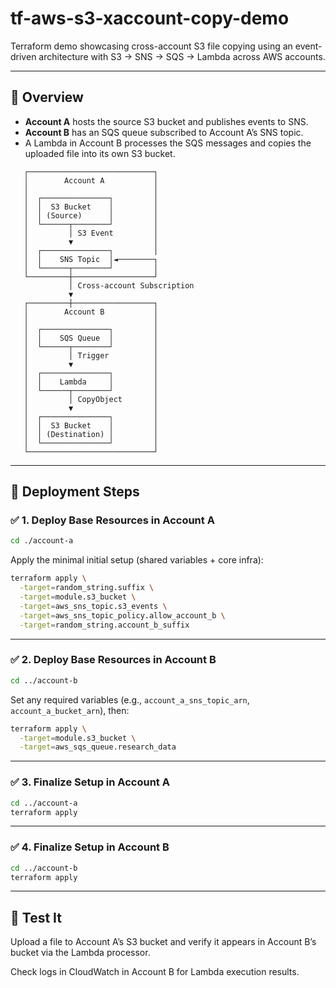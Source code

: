 # tf-aws-s3-xaccount-copy-demo

Terraform demo showcasing cross-account S3 file copying using an event-driven architecture with S3 → SNS → SQS → Lambda across AWS accounts.

---

## 🔧 Overview

- **Account A** hosts the source S3 bucket and publishes events to SNS.
- **Account B** has an SQS queue subscribed to Account A’s SNS topic.
- A Lambda in Account B processes the SQS messages and copies the uploaded file into its own S3 bucket.

```
   ┌────────────────────────────┐
   │        Account A           │
   │                            │
   │  ┌───────────────┐         │
   │  │  S3 Bucket    │         │
   │  │ (Source)      │         │
   │  └──────┬────────┘         │
   │         │ S3 Event         │
   │         ▼                  │
   │  ┌───────────────┐         │
   │  │    SNS Topic  │◄────────┐
   │  └──────┬────────┘         │
   └─────────┼──────────────────┘
             │ Cross-account Subscription
             ▼
   ┌─────────┼──────────────────┐
   │        Account B           │
   │                            │
   │  ┌───────────────┐         │
   │  │    SQS Queue  │         │
   │  └──────┬────────┘         │
   │         │ Trigger          │
   │         ▼                  │
   │  ┌───────────────┐         │
   │  │    Lambda     │         │
   │  └──────┬────────┘         │
   │         │ CopyObject       │
   │         ▼                  │
   │  ┌───────────────┐         │
   │  │  S3 Bucket    │         │
   │  │ (Destination) │         │
   │  └───────────────┘         │
   └────────────────────────────┘
```

---

## 🚀 Deployment Steps

### ✅ 1. Deploy Base Resources in Account A

```bash
cd ./account-a
```

Apply the minimal initial setup (shared variables + core infra):

```bash
terraform apply \
  -target=random_string.suffix \
  -target=module.s3_bucket \
  -target=aws_sns_topic.s3_events \
  -target=aws_sns_topic_policy.allow_account_b \
  -target=random_string.account_b_suffix
```

---

### ✅ 2. Deploy Base Resources in Account B

```bash
cd ../account-b
```

Set any required variables (e.g., `account_a_sns_topic_arn`, `account_a_bucket_arn`), then:

```bash
terraform apply \
  -target=module.s3_bucket \
  -target=aws_sqs_queue.research_data
```

---

### ✅ 3. Finalize Setup in Account A

```bash
cd ../account-a
terraform apply
```

---

### ✅ 4. Finalize Setup in Account B

```bash
cd ../account-b
terraform apply
```

---

## 🧪 Test It

Upload a file to Account A’s S3 bucket and verify it appears in Account B’s bucket via the Lambda processor.

Check logs in CloudWatch in Account B for Lambda execution results.
